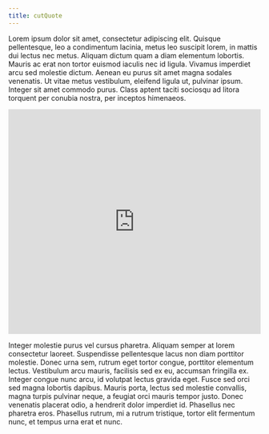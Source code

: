 ```yaml
---
title: cutQuote
---
```


Lorem ipsum dolor sit amet, consectetur adipiscing elit. Quisque pellentesque, leo a condimentum lacinia, metus leo suscipit lorem, in mattis dui lectus nec metus. Aliquam dictum quam a diam elementum lobortis. Mauris ac erat non tortor euismod iaculis nec id ligula. Vivamus imperdiet arcu sed molestie dictum. Aenean eu purus sit amet magna sodales venenatis. Ut vitae metus vestibulum, eleifend ligula ut, pulvinar ipsum. Integer sit amet commodo purus. Class aptent taciti sociosqu ad litora torquent per conubia nostra, per inceptos himenaeos.

<iframe width="100%" height="450" frameborder="0" style="border:0" src="http://cut-quote.appspot.com/?key=TESTKEYTHATSHOULDBEREPLACED" scrolling="no" allowfullscreen="true" webkitallowfullscreen="true" mozallowfullscreen="true" oallowfullscreen="true" msallowfullscreen="true"></iframe>

Integer molestie purus vel cursus pharetra. Aliquam semper at lorem consectetur laoreet. Suspendisse pellentesque lacus non diam porttitor molestie. Donec urna sem, rutrum eget tortor congue, porttitor elementum lectus. Vestibulum arcu mauris, facilisis sed ex eu, accumsan fringilla ex. Integer congue nunc arcu, id volutpat lectus gravida eget. Fusce sed orci sed magna lobortis dapibus. Mauris porta, lectus sed molestie convallis, magna turpis pulvinar neque, a feugiat orci mauris tempor justo. Donec venenatis placerat odio, a hendrerit dolor imperdiet id. Phasellus nec pharetra eros. Phasellus rutrum, mi a rutrum tristique, tortor elit fermentum nunc, et tempus urna erat et nunc.
